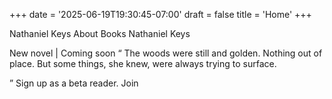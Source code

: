 +++
date = '2025-06-19T19:30:45-07:00'
draft = false
title = 'Home'
+++



Nathaniel Keys
About
Books
Nathaniel Keys
 

New novel  |  Coming soon
“
The woods were still and golden. Nothing out of place. But some things, she knew, were always trying to surface.

  ”
  Sign up as a beta reader.
Join